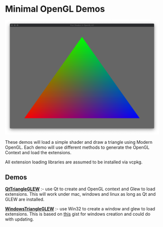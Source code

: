 # Minimal OpenGL Demos

![](ModernGL.png)

These demos will load a simple shader and draw a triangle using Modern OpenGL. Each demo will use different methods to generate the OpenGL Context and load the extensions. 

All extension loading libraries are assumed to be installed via vcpkg.

## Demos

[**QtTriangleGLEW**](QtTriangleGLEW) :- use Qt to create and OpenGL context and Glew to load extensions. This will work under mac, windows and linux as long as Qt and GLEW are installed.

[**WindowsTriangleGLEW**](WindowsTriangleGLEW) :- use Win32 to create a window and glew to load extensions. This is based on [this](https://gist.github.com/nickrolfe/1127313ed1dbf80254b614a721b3ee9c) gist for windows creation and could do with updating.
